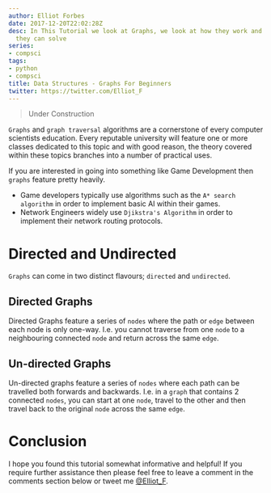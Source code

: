 ```yaml
---
author: Elliot Forbes
date: 2017-12-20T22:02:28Z
desc: In This Tutorial we look at Graphs, we look at how they work and what problems
  they can solve
series:
- compsci
tags:
- python
- compsci
title: Data Structures - Graphs For Beginners
twitter: https://twitter.com/Elliot_F
---
```


> Under Construction

`Graphs` and `graph traversal` algorithms are a cornerstone of every computer scientists education. Every reputable university will feature one or more classes dedicated to this topic and with good reason, the theory covered within these topics branches into a number of practical uses. 

If you are interested in going into something like Game Development then `graphs` feature pretty heavily. 

* Game developers typically use algorithms such as the `A* search algorithm` in order to implement basic AI within their games.   
* Network Engineers widely use `Djikstra's Algorithm` in order to implement their network routing protocols.

# Directed and Undirected

`Graphs` can come in two distinct flavours; `directed` and `undirected`. 

## Directed Graphs

Directed Graphs feature a series of `nodes` where the path or `edge` between each node is only one-way. I.e. you cannot traverse from one `node` to a neighbouring connected `node` and return across the same `edge`.

## Un-directed Graphs  

Un-directed graphs feature a series of `nodes` where each path can be travelled both forwards and backwards. I.e. in a `graph` that contains 2 connected `nodes`, you can start at one `node`, travel to the other and then travel back to the original `node` across the same `edge`.

# Conclusion

I hope you found this tutorial somewhat informative and helpful! If you require further assistance then please feel free to leave a comment in the comments section below or tweet me [@Elliot_F](https://twitter.com/elliot_f).